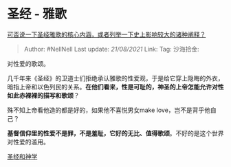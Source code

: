 # 圣经 - 雅歌
[可否说一下圣经雅歌的核心内涵，或者列举一下史上影响较大的诸种阐释？](https://www.zhihu.com/question/305790136/answer/584458532)

> Author: #NellNell
> Last update: *21/08/2021*
> Link:
> Tag:
> 沙海拾金:

对性爱的歌颂。

几千年来《圣经》的卫道士们拒绝承认雅歌的性爱观，于是给它穿上隐晦的外衣，暗指上帝和以色列民的关系。**在他们看来，性是可耻的，神圣的上帝怎能允许对性如此赤裸裸的描写和歌颂**？

殊不知上帝看他造的都是好的，如果他不喜悦男女make love，岂不是背乎他自己？

**基督信仰里的性爱不是罪，不是羞耻，它好的无比、值得歌颂**。不好的是这个世界对性爱的滥用。

[圣经和神学](https://www.zhihu.com/collection/313814574)
